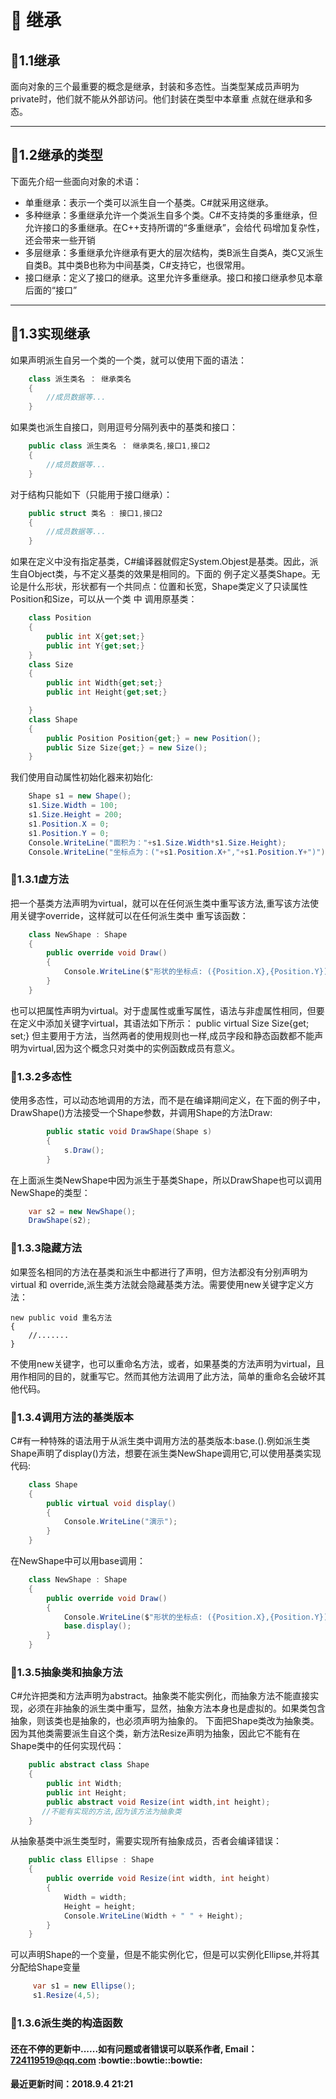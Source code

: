 # :page_with_curl: 继承 #
## :bookmark_tabs:1.1继承 ##
面向对象的三个最重要的概念是继承，封装和多态性。当类型某成员声明为private时，他们就不能从外部访问。他们封装在类型中本章重
点就在继承和多态。
***
## :bookmark_tabs:1.2继承的类型 ##
下面先介绍一些面向对象的术语：<br>
* 单重继承：表示一个类可以派生自一个基类。C#就采用这继承。<br>
* 多种继承：多重继承允许一个类派生自多个类。C#不支持类的多重继承，但允许接口的多重继承。在C++支持所谓的“多重继承”，会给代
码增加复杂性，还会带来一些开销<br>
* 多层继承：多重继承允许继承有更大的层次结构，类B派生自类A，类C又派生自类B。其中类B也称为中间基类，C#支持它，也很常用。<br>
* 接口继承：定义了接口的继承。这里允许多重继承。接口和接口继承参见本章后面的“接口”<br>
***
## :bookmark_tabs:1.3实现继承 ##
如果声明派生自另一个类的一个类，就可以使用下面的语法：

```C#
    class 派生类名 ： 继承类名
    {
        //成员数据等...
    }
```
如果类也派生自接口，则用逗号分隔列表中的基类和接口：

```C#
    public class 派生类名 ： 继承类名,接口1,接口2
    {
        //成员数据等...
    }
```
对于结构只能如下（只能用于接口继承）：

```C#
    public struct 类名 : 接口1,接口2
    {
        //成员数据等...
    }
```
如果在定义中没有指定基类，C#编译器就假定System.Objest是基类。因此，派生自Object类，与不定义基类的效果是相同的。下面的
例子定义基类Shape。无论是什么形状，形状都有一个共同点：位置和长宽，Shape类定义了只读属性Position和Size，可以从一个类
中
调用原基类：

```C#
    class Position
    {
        public int X{get;set;}
        public int Y{get;set;}
    }
    class Size
    {
        public int Width{get;set;}
        public int Height{get;set;}

    }
    class Shape
    {
        public Position Position{get;} = new Position();
        public Size Size{get;} = new Size();
    }
```
我们使用自动属性初始化器来初始化:

```C#
    Shape s1 = new Shape();
    s1.Size.Width = 100;
    s1.Size.Height = 200;
    s1.Position.X = 0;
    s1.Position.Y = 0;
    Console.WriteLine("面积为："+s1.Size.Width*s1.Size.Height);
    Console.WriteLine("坐标点为：("+s1.Position.X+","+s1.Position.Y+")");
```
### :page_facing_up:1.3.1虚方法 ###
把一个基类方法声明为virtual，就可以在任何派生类中重写该方法,重写该方法使用关键字override，这样就可以在任何派生类中
重写该函数：

```C#
    class NewShape : Shape
    {
        public override void Draw()
        {
            Console.WriteLine($"形状的坐标点: ({Position.X},{Position.Y}) 面积为:{Size.Width*Size.Height}");
        }
    }
```
也可以把属性声明为virtual。对于虚属性或重写属性，语法与非虚属性相同，但要在定义中添加关键字virtual，其语法如下所示：
    public virtual Size Size{get; set;}
但主要用于方法，当然两者的使用规则也一样,成员字段和静态函数都不能声明为virtual,因为这个概念只对类中的实例函数成员有意义。

### :page_facing_up:1.3.2多态性 ###
使用多态性，可以动态地调用的方法，而不是在编译期间定义，在下面的例子中，DrawShape()方法接受一个Shape参数，并调用Shape的方法Draw:

```C#
        public static void DrawShape(Shape s)
        {
            s.Draw();
        }
```
在上面派生类NewShape中因为派生于基类Shape，所以DrawShape也可以调用NewShape的类型：

```C#
    var s2 = new NewShape();
    DrawShape(s2);
```
### :page_facing_up:1.3.3隐藏方法 ###
如果签名相同的方法在基类和派生中都进行了声明，但方法都没有分别声明为virtual 和 override,派生类方法就会隐藏基类方法。需要使用new关键字定义方法：
    
    new public void 重名方法
    {
        //.......
    }
不使用new关键字，也可以重命名方法，或者，如果基类的方法声明为virtual，且用作相同的目的，就重写它。然而其他方法调用了此方法，简单的重命名会破坏其他代码。
### :page_facing_up:1.3.4调用方法的基类版本 ###
C#有一种特殊的语法用于从派生类中调用方法的基类版本:base.<MethodName>().例如派生类Shape声明了display()方法，想要在派生类NewShape调用它,可以使用基类实现代码:

```C#
    class Shape
    {
        public virtual void display()
        {
            Console.WriteLine("演示");
        }
    }
```
在NewShape中可以用base调用：

```C#
    class NewShape : Shape
    {
        public override void Draw()
        {
            Console.WriteLine($"形状的坐标点: ({Position.X},{Position.Y}) 面积为:{Size.Width*Size.Height}");
            base.display();
        }
    }
```
### :page_facing_up:1.3.5抽象类和抽象方法 ###
C#允许把类和方法声明为abstract。抽象类不能实例化，而抽象方法不能直接实现，必须在非抽象的派生类中重写，显然，抽象方法本身也是虚拟的。如果类包含抽象，则该类也是抽象的，也必须声明为抽象的。
下面把Shape类改为抽象类。因为其他类需要派生自这个类，新方法Resize声明为抽象，因此它不能有在Shape类中的任何实现代码：

```C#
    public abstract class Shape
    {
        public int Width;
        public int Height;
        public abstract void Resize(int width,int height);
       //不能有实现的方法,因为该方法为抽象类
    }
```
从抽象基类中派生类型时，需要实现所有抽象成员，否者会编译错误：

```C#
    public class Ellipse : Shape
    {
        public override void Resize(int width, int height)
        {
            Width = width;
            Height = height;
            Console.WriteLine(Width + " " + Height);
        }
    }
```
可以声明Shape的一个变量，但是不能实例化它，但是可以实例化Ellipse,并将其分配给Shape变量

```C#
     var s1 = new Ellipse();
     s1.Resize(4,5);
```
### :page_facing_up:1.3.6派生类的构造函数 ###
#### 还在不停的更新中......如有问题或者错误可以联系作者, Email：724119519@qq.com :bowtie::bowtie::bowtie: ####
#### 最近更新时间：2018.9.4 21:21 ####
